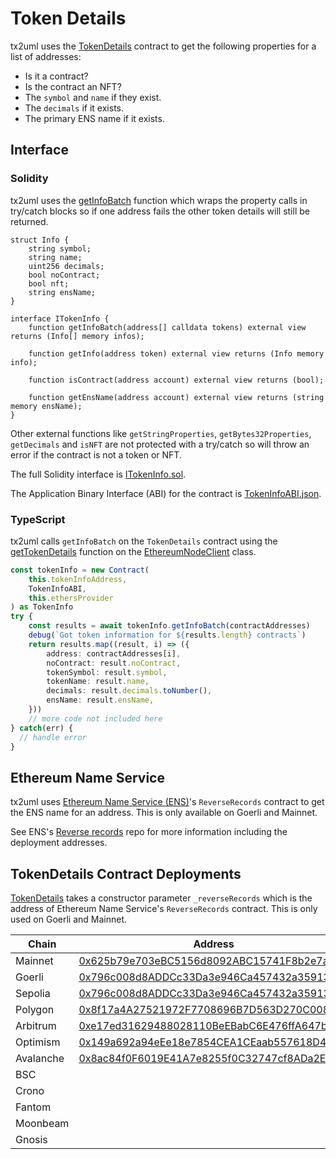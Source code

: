 # Token Details

tx2uml uses the [TokenDetails](./TokenInfo.sol) contract to get the following properties for a list of addresses:
* Is it a contract?
* Is the contract an NFT?
* The `symbol` and `name` if they exist.
* The `decimals` if it exists.
* The primary ENS name if it exists.

## Interface

### Solidity

tx2uml uses the [getInfoBatch](./TokenInfo.sol#L54) function which wraps the property calls in try/catch blocks so if one address fails the other token details will still be returned.

```Solidity
struct Info {
    string symbol;
    string name;
    uint256 decimals;
    bool noContract;
    bool nft;
    string ensName;
}

interface ITokenInfo {
    function getInfoBatch(address[] calldata tokens) external view returns (Info[] memory infos);

    function getInfo(address token) external view returns (Info memory info);

    function isContract(address account) external view returns (bool);

    function getEnsName(address account) external view returns (string memory ensName);
}
```

Other external functions like `getStringProperties`, `getBytes32Properties`, `getDecimals` and `isNFT` are not protected with a try/catch so will throw an error if the contract is not a token or NFT.

The full Solidity interface is [ITokenInfo.sol](./ITokenInfo.sol).

The Application Binary Interface (ABI) for the contract is [TokenInfoABI.json](./TokenInfoABI.json).

### TypeScript

tx2uml calls `getInfoBatch` on the `TokenDetails` contract using the [getTokenDetails](../ts/clients/EthereumNodeClient.ts#134) function on the [EthereumNodeClient](../ts/clients/EthereumNodeClient.ts) class.

```ts
const tokenInfo = new Contract(
    this.tokenInfoAddress,
    TokenInfoABI,
    this.ethersProvider
) as TokenInfo
try {
    const results = await tokenInfo.getInfoBatch(contractAddresses)
    debug(`Got token information for ${results.length} contracts`)
    return results.map((result, i) => ({
        address: contractAddresses[i],
        noContract: result.noContract,
        tokenSymbol: result.symbol,
        tokenName: result.name,
        decimals: result.decimals.toNumber(),
        ensName: result.ensName,
    }))
    // more code not included here
} catch(err) {
  // handle error
}
```

## Ethereum Name Service

tx2uml uses [Ethereum Name Service (ENS)](https://ens.domains/)'s `ReverseRecords` contract to get the ENS name for an address. This is only available on Goerli and Mainnet.

See ENS's [Reverse records](https://github.com/ensdomains/reverse-records/#deployed-contract-address) repo for more information including the deployment addresses.

## TokenDetails Contract Deployments

[TokenDetails](./TokenInfo.sol) takes a constructor parameter `_reverseRecords` which is the address of Ethereum Name Service's `ReverseRecords` contract. This is only used on Goerli and Mainnet. 

| Chain | Address | _reverseRecords |
| --- | --- | --- |
| Mainnet | [0x625b79e703eBC5156d8092ABC15741F8b2e7a70E](https://etherscan.io/address/0x625b79e703eBC5156d8092ABC15741F8b2e7a70E#code) | [0x3671aE578E63FdF66ad4F3E12CC0c0d71Ac7510C](https://etherscan.io/address/0x3671aE578E63FdF66ad4F3E12CC0c0d71Ac7510C) |
| Goerli | [0x796c008d8ADDCc33Da3e946Ca457432a35913c85](https://goerli.etherscan.io/address/0x796c008d8ADDCc33Da3e946Ca457432a35913c85#code) | [0x333Fc8f550043f239a2CF79aEd5e9cF4A20Eb41e](https://goerli.etherscan.io/address/0x333Fc8f550043f239a2CF79aEd5e9cF4A20Eb41e) |
| Sepolia | [0x796c008d8ADDCc33Da3e946Ca457432a35913c85](https://sepolia.etherscan.io/address/0x796c008d8ADDCc33Da3e946Ca457432a35913c85#code) | 0x0000000000000000000000000000000000000000 |
| Polygon | [0x8f17a4A27521972F7708696B7D563D270C008F24](https://polygonscan.com/address/0x8f17a4A27521972F7708696B7D563D270C008F24#code) | 0x0000000000000000000000000000000000000000 |
| Arbitrum | [0xe17ed31629488028110BeEBabC6E476ffA647bd9](https://arbiscan.io/address/0xe17ed31629488028110BeEBabC6E476ffA647bd9#code) | 0x0000000000000000000000000000000000000000 |
| Optimism | [0x149a692a94eEe18e7854CEA1CEaab557618D4D46](https://optimistic.etherscan.io/address/0x149a692a94eEe18e7854CEA1CEaab557618D4D46#code) | 0x0000000000000000000000000000000000000000 |
| Avalanche | [0x8ac84f0F6019E41A7e8255f0C32747cf8ADa2Ec3](https://snowtrace.io/address/0x8ac84f0f6019e41a7e8255f0c32747cf8ada2ec3#code)  | 0x0000000000000000000000000000000000000000 |
| BSC |  | 0x0000000000000000000000000000000000000000 |
| Crono |  | 0x0000000000000000000000000000000000000000 |
| Fantom |  | 0x0000000000000000000000000000000000000000 |
| Moonbeam |  | 0x0000000000000000000000000000000000000000 |
| Gnosis |  | 0x0000000000000000000000000000000000000000 |
